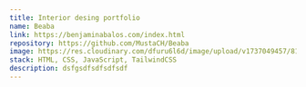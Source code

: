 ```yaml
---
title: Interior desing portfolio
name: Beaba
link: https://benjaminabalos.com/index.html
repository: https://github.com/MustaCH/Beaba
image: https://res.cloudinary.com/dfuru6l6d/image/upload/v1737049457/811shots_so_n28foj.png
stack: HTML, CSS, JavaScript, TailwindCSS
description: dsfgsdfsdfsdfsdf
---
```

